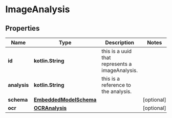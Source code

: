 
# ImageAnalysis

## Properties
Name | Type | Description | Notes
------------ | ------------- | ------------- | -------------
**id** | **kotlin.String** | this is a uuid that represents a imageAnalysis. | 
**analysis** | **kotlin.String** | this is a reference to the analysis. | 
**schema** | [**EmbeddedModelSchema**](EmbeddedModelSchema.md) |  |  [optional]
**ocr** | [**OCRAnalysis**](OCRAnalysis.md) |  |  [optional]



